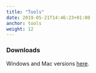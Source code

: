 ```yaml
---
title: "Tools"
date: 2019-05-21T14:46:23+01:00
anchor: tools
weight: 12
---
```


### Downloads
Windows and Mac versions [here][1].

 [1]: https://github.com/billthefarmer/audiotools/releases (https://github.com/billthefarmer/audiotools/releases)
